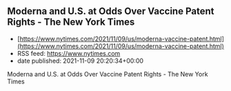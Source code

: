 ## Moderna and U.S. at Odds Over Vaccine Patent Rights - The New York Times
 - [https://www.nytimes.com/2021/11/09/us/moderna-vaccine-patent.html](https://www.nytimes.com/2021/11/09/us/moderna-vaccine-patent.html)
 - RSS feed: https://www.nytimes.com
 - date published: 2021-11-09 20:20:34+00:00

Moderna and U.S. at Odds Over Vaccine Patent Rights - The New York Times


